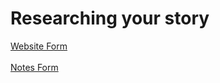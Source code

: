 # Researching your story #
[Website Form](Website_Form.md) <br/><br/>
[Notes Form](Notes_Form.md) <br/><br/>
